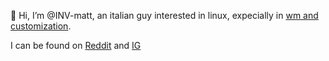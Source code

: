 👋 Hi, I’m @INV-matt, an italian guy interested in linux, expecially in [wm and customization](https://github.com/INV-matt/dotfiles).

I can be found on [Reddit](https://reddit.com/u/INV_matt) and [IG](https://instagram.com/inv_matt)
